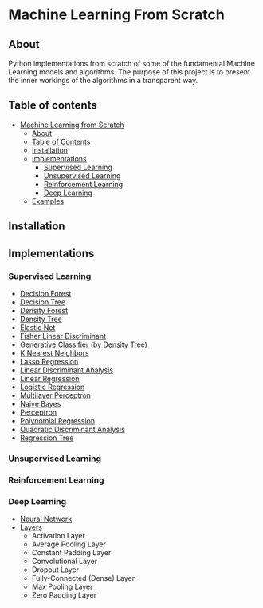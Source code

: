 # Machine Learning From Scratch

## About
Python implementations from scratch of some of the fundamental Machine Learning models and algorithms. 
The purpose of this project is to present the inner workings of the algorithms in a transparent way. 

## Table of contents
- [Machine Learning from Scratch](#machine-learning-from-scratch)
  - [About](#about)
  - [Table of Contents](#table-of-contents)
  - [Installation](#installation)
  - [Implementations](#implementations)
    - [Supervised Learning](#supervised-learning)
    - [Unsupervised Learning](#unsupervised-learning)
    - [Reinforcement Learning](#reinforcement-learning)
    - [Deep Learning](#deep-learning)
  - [Examples](#examples)

## Installation

## Implementations
### Supervised Learning
- [Decision Forest](supervised_learning/decision_forest.py)
- [Decision Tree](supervised_learning/decision_tree.py)
- [Density Forest](supervised_learning/density_forest.py)
- [Density Tree](supervised_learning/density_tree.py)
- [Elastic Net](supervised_learning/regression.py)
- [Fisher Linear Discriminant](supervised_learning/fisher_linear_discriminant.py)
- [Generative Classifier (by Density Tree)](supervised_learning/generative_classifier.py)
- [K Nearest Neighbors](supervised_learning/k_nearest_neighbors.py)
- [Lasso Regression](supervised_learning/regression.py)
- [Linear Discriminant Analysis](supervised_learning/linear_discriminant_analysis.py)
- [Linear Regression](supervised_learning/regression.py)
- [Logistic Regression](supervised_learning/logistic_regression.py)
- [Multilayer Perceptron](supervised_learning/multilayer_perceptron.py)
- [Naive Bayes](supervised_learning/naive_bayes.py)
- [Perceptron](supervised_learning/perceptron.py)
- [Polynomial Regression](supervised_learning/regression.py)
- [Quadratic Discriminant Analysis](supervised_learning/quadratic_discriminant_analysis.py)
- [Regression Tree](supervised_learning/regression_tree.py)

### Unsupervised Learning

### Reinforcement Learning

### Deep Learning
- [Neural Network](deep_learning/neural_network.py)
- [Layers](deep_learning/layers.py)
  - Activation Layer
  - Average Pooling Layer
  - Constant Padding Layer
  - Convolutional Layer
  - Dropout Layer
  - Fully-Connected (Dense) Layer
  - Max Pooling Layer
  - Zero Padding Layer

